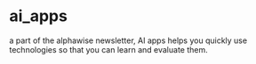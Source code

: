# ai_apps
a part of the alphawise newsletter, AI apps helps you quickly use technologies so that you can learn and evaluate them.
